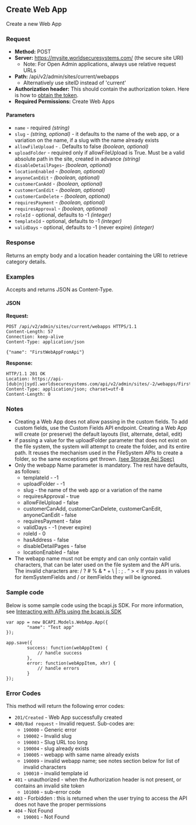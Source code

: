 ## Create Web App

Create a new Web App

### Request

* **Method:** POST
* **Server:** https://mysite.worldsecuresystems.com/ (the secure site URI)
  * Note: For Open Admin applications, always use relative request URLs
* **Path:** /api/v2/admin/sites/current/webapps 
  * Alternatively use siteID instead of 'current'
* **Authorization header:** This should contain the authorization token. Here is how to [obtain the token](http://developers.businesscatalyst.com/developer-documentation/oauth-in-bc.html).
* **Required Permissions:** Create Web Apps

#### Parameters ####

* `name` - required *(string)*
* `slug` - *(string, optional)* - it defaults to the name of the web app, or a variation on the name, if a slug with the name already exists
* `allowFileUpload` - . Defaults to false *(boolean, optional)*
* `uploadFolder` - required only if allowFileUpload is True. Must be a valid absolute path in the site, created in advance *(string)*
* `disableDetailPages`- *(boolean, optional)*
* `locationEnabled` - *(boolean, optional)*
* `anyoneCanEdit` - *(boolean, optional)*
* `customerCanAdd` - *(boolean, optional)*
* `customerCanEdit` - *(boolean, optional)*
* `customerCanDelete` - *(boolean, optional)*
* `requiresPayment` - *(boolean, optional)*
* `requiresApproval` - *(boolean, optional)*
* `roleId` - optional, defaults to -1 *(integer)*
* `templateId` - optional, defaults to -1 *(integer)*
* `validDays` - optional, defaults to -1 (never expire) *(integer)*

### Response

Returns an empty body and a location header containing the URI to retrieve category details.

### Examples

Accepts and returns JSON as Content-Type.

#### JSON

**Request:**
~~~
POST /api/v2/admin/sites/current/webapps HTTPS/1.1
Content-Length: 57
Connection: keep-alive
Content-Type: application/json
 
{"name": "FirstWebAppFromApi"}

~~~

**Response:**
~~~
HTTP/1.1 201 OK
Location: https://api-[dub|nj|syd].worldsecuresystems.com/api/v2/admin/sites/-2/webapps/FirstWebAppFromApi
Content-Type: application/json; charset=utf-8
Content-Length: 0
~~~

### Notes 

* Creating a Web App does not allow passing in the custom fields. To add custom fields, use the Custom Fields API endpoint. Creating a Web App will create (or preserve) the default layouts (list, alternate, detail, edit)
* if passing a value for the uploadFolder parameter that does not exist on the file system, the system will attempt to create the folder, and its entire path. It reuses the mechanism used in the FileSystem APIs to create a folder, so the same exceptions get thrown. [(see Storage Api Spec)](#)
* Only the webapp Name parameter is mandatory. The rest have defaults, as follows:
  * templateId - -1
  * uploadFolder - -1
  * slug - the name of the web app or a variation of the name
  * requiresApproval - true
  * allowFileUpload - false
  * customerCanAdd, customerCanDelete, customerCanEdit, anyoneCanEdit - false
  * requiresPayment - false
  * validDays - -1 (never expire)
  * roleId - 0
  * hasAddress - false
  * disableDetailPages - false
  * locationEnabled - false
* The webapp name must not be empty and can only contain valid characters, that can be later used on the file system and the API uris. The invalid characters are: / ? # % & * + \ | : ; . “ > <
If you pass in values for itemSystemFields and / or itemFields they will be ignored.

### Sample code

Below is some sample code using the bcapi.js SDK. For more information, see [Interacting with APIs using the bcapi.js SDK](http://docs.businesscatalyst.com/content/developer-guides/apis/javascript-sdk.html)

~~~
var app = new BCAPI.Models.WebApp.App({
        "name": "Test app"
});

app.save({
        success: function(webAppItem) {
            // handle success
        },
        error: function(webAppItem, xhr) {
            // handle errors
        }
});
~~~


### Error Codes

This method will return the following error codes:

* `201/Created` - Web App successfully created
* `400/Bad request` - Invalid request. Sub-codes are:
	* `190000` - Generic error
	* `190002` - Invalid slug
	* `190003` - Slug URL too long
	* `190004` - slug already exists
	* `190005` - webapp with same name already exists
	* `190009` - invalid webapp name; see notes section below for list of invalid characters
	* `190010` - invalid template id
* `401` - unauthorized - when the Authorization header is not present, or contains an invalid site token
	* `101000` - sub-error code
* `403` - Forbidden : this is returned when the user trying to access the API does not have the proper permissions
* `404` - Not Found
	* `190001` - Not Found
